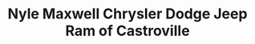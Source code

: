 ---
title: "Nyle Maxwell Chrysler Dodge Jeep Ram of Castroville"
url: /castroville/nyle-maxwell-chrysler-dodge-jeep-ram-of-castroville/
shop: Autohaus
---